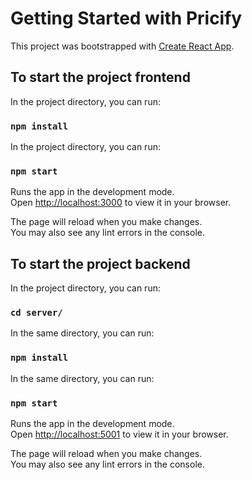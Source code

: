 # Getting Started with Pricify

This project was bootstrapped with [Create React App](https://github.com/facebook/create-react-app).

## To start the project frontend

In the project directory, you can run:

### `npm install`

In the project directory, you can run:

### `npm start`

Runs the app in the development mode.\
Open [http://localhost:3000](http://localhost:3000) to view it in your browser.

The page will reload when you make changes.\
You may also see any lint errors in the console.


## To start the project backend

In the project directory, you can run:

### `cd server/`

In the same directory, you can run:

### `npm install`

In the same directory, you can run:

### `npm start`

Runs the app in the development mode.\
Open [http://localhost:5001](http://localhost:5001) to view it in your browser.

The page will reload when you make changes.\
You may also see any lint errors in the console.
